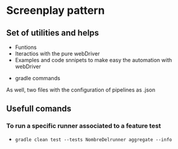 # Screenplay pattern 
## Set of utilities and helps

* Funtions
* Iteractios with the pure webDriver
* Examples and code snnipets to make easy the automation with webDriver
- gradle commands

As well, two files with the configuration of pipelines as .json 

## Usefull comands 

### To run a specific runner associated to a feature test

- `gradle clean test --tests NombreDelrunner aggregate --info`
